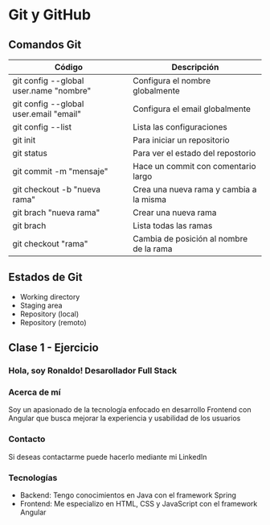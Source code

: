 # Git y GitHub

## Comandos Git

| Código                                 | Descripción                             |
| -------------------------------------- | --------------------------------------- |
| git config --global user.name "nombre" | Configura el nombre globalmente         |
| git config --global user.email "email" | Configura el email globalmente          |
| git config --list                      | Lista las configuraciones               |
| git init                               | Para iniciar un repositorio             |
| git status                             | Para ver el estado del repostorio       |
| git commit -m "mensaje"                | Hace un commit con comentario largo     |
| git checkout -b "nueva rama"           | Crea una nueva rama y cambia a la misma |
| git brach "nueva rama"                 | Crear una nueva rama                    |
| git brach                              | Lista todas las ramas                   |
| git checkout "rama"                    | Cambia de posición al nombre de la rama |

## Estados de Git

- Working directory
- Staging area
- Repository (local)
- Repository (remoto)

## Clase 1 - Ejercicio

### Hola, soy Ronaldo! Desarollador Full Stack

### Acerca de mí

Soy un apasionado de la tecnología enfocado en desarrollo Frontend con Angular que busca mejorar la experiencia y usabilidad de los usuarios

### Contacto

Si deseas contactarme puede hacerlo mediante mi LinkedIn

### Tecnologías

- Backend: Tengo conocimientos en Java con el framework Spring
- Frontend: Me especializo en HTML, CSS y JavaScript con el framework Angular

